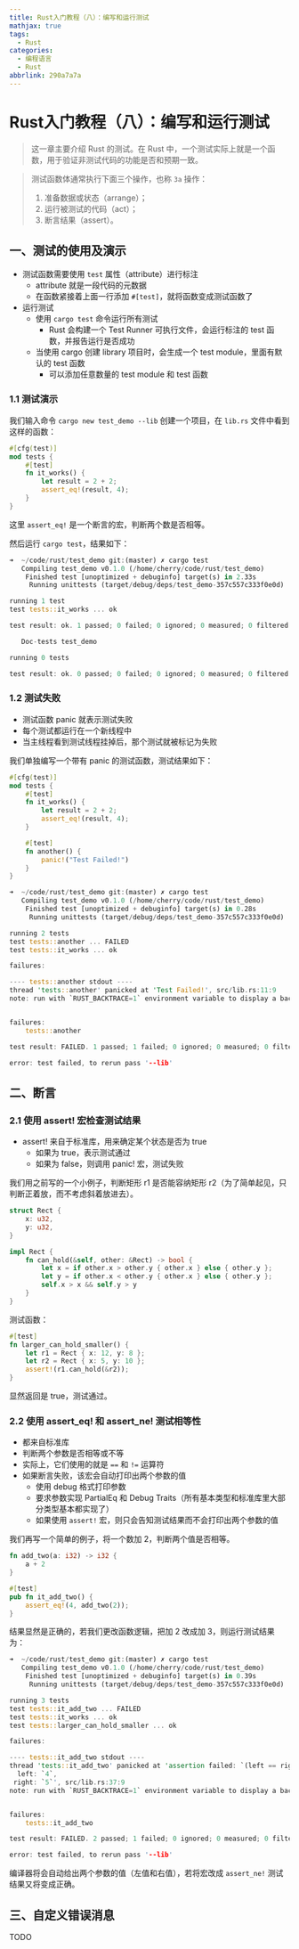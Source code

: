 ```yaml
---
title: Rust入门教程（八）：编写和运行测试
mathjax: true
tags:
  - Rust
categories:
  - 编程语言
  - Rust
abbrlink: 290a7a7a
---
```


# Rust入门教程（八）：编写和运行测试

>这一章主要介绍 Rust 的测试。在 Rust 中，一个测试实际上就是一个函数，用于验证非测试代码的功能是否和预期一致。

>测试函数体通常执行下面三个操作，也称 `3a` 操作：
>1. 准备数据或状态（arrange）；
>2. 运行被测试的代码（act）；
>3. 断言结果（assert）。

<!-- more -->

## 一、测试的使用及演示

- 测试函数需要使用 `test` 属性（attribute）进行标注
  - attribute 就是一段代码的元数据
  - 在函数紧接着上面一行添加 `#[test]`，就将函数变成测试函数了
- 运行测试
  - 使用 `cargo test` 命令运行所有测试
    - Rust 会构建一个 Test Runner 可执行文件，会运行标注的 test 函数，并报告运行是否成功
  - 当使用 cargo 创建 library 项目时，会生成一个 test module，里面有默认的 test 函数
    - 可以添加任意数量的 test module 和 test 函数

### 1.1 测试演示

我们输入命令 `cargo new test_demo --lib` 创建一个项目，在 `lib.rs` 文件中看到这样的函数：

```rust
#[cfg(test)]
mod tests {
    #[test]
    fn it_works() {
        let result = 2 + 2;
        assert_eq!(result, 4);
    }
}
```

这里 `assert_eq!` 是一个断言的宏，判断两个数是否相等。

然后运行 `cargo test`，结果如下：

```rust
➜  ~/code/rust/test_demo git:(master) ✗ cargo test               
   Compiling test_demo v0.1.0 (/home/cherry/code/rust/test_demo)
    Finished test [unoptimized + debuginfo] target(s) in 2.33s
     Running unittests (target/debug/deps/test_demo-357c557c333f0e0d)

running 1 test
test tests::it_works ... ok

test result: ok. 1 passed; 0 failed; 0 ignored; 0 measured; 0 filtered out; finished in 0.00s

   Doc-tests test_demo

running 0 tests

test result: ok. 0 passed; 0 failed; 0 ignored; 0 measured; 0 filtered out; finished in 0.00s
```

### 1.2 测试失败

- 测试函数 panic 就表示测试失败
- 每个测试都运行在一个新线程中
- 当主线程看到测试线程挂掉后，那个测试就被标记为失败

我们单独编写一个带有 panic 的测试函数，测试结果如下：

```rust
#[cfg(test)]
mod tests {
    #[test]
    fn it_works() {
        let result = 2 + 2;
        assert_eq!(result, 4);
    }

    #[test]
    fn another() {
        panic!("Test Failed!")
    }
}
```

```rust
➜  ~/code/rust/test_demo git:(master) ✗ cargo test
   Compiling test_demo v0.1.0 (/home/cherry/code/rust/test_demo)
    Finished test [unoptimized + debuginfo] target(s) in 0.28s
     Running unittests (target/debug/deps/test_demo-357c557c333f0e0d)

running 2 tests
test tests::another ... FAILED
test tests::it_works ... ok

failures:

---- tests::another stdout ----
thread 'tests::another' panicked at 'Test Failed!', src/lib.rs:11:9
note: run with `RUST_BACKTRACE=1` environment variable to display a backtrace


failures:
    tests::another

test result: FAILED. 1 passed; 1 failed; 0 ignored; 0 measured; 0 filtered out; finished in 0.00s

error: test failed, to rerun pass '--lib'
```

## 二、断言

### 2.1 使用 assert! 宏检查测试结果

- assert! 来自于标准库，用来确定某个状态是否为 true
  - 如果为 true，表示测试通过
  - 如果为 false，则调用 panic! 宏，测试失败

我们用之前写的一个小例子，判断矩形 r1 是否能容纳矩形 r2（为了简单起见，只判断正着放，而不考虑斜着放进去）。

```rust
struct Rect {
    x: u32,
    y: u32,
}

impl Rect {
    fn can_hold(&self, other: &Rect) -> bool {
        let x = if other.x > other.y { other.x } else { other.y };
        let y = if other.x < other.y { other.x } else { other.y };
        self.x > x && self.y > y
    }
}
```

测试函数：

```rust
#[test]
fn larger_can_hold_smaller() {
    let r1 = Rect { x: 12, y: 8 };
    let r2 = Rect { x: 5, y: 10 };
    assert!(r1.can_hold(&r2));
}
```

显然返回是 true，测试通过。

### 2.2 使用 assert_eq! 和 assert_ne! 测试相等性

- 都来自标准库
- 判断两个参数是否相等或不等
- 实际上，它们使用的就是 `==` 和 `!=` 运算符
- 如果断言失败，该宏会自动打印出两个参数的值
  - 使用 debug 格式打印参数
  - 要求参数实现 PartialEq 和 Debug Traits（所有基本类型和标准库里大部分类型基本都实现了）
  - 如果使用 `assert!` 宏，则只会告知测试结果而不会打印出两个参数的值

我们再写一个简单的例子，将一个数加 2，判断两个值是否相等。

```rust
fn add_two(a: i32) -> i32 {
    a + 2
}    

#[test]
pub fn it_add_two() {
    assert_eq!(4, add_two(2));
}
```

结果显然是正确的，若我们更改函数逻辑，把加 2 改成加 3，则运行测试结果为：

```rust
➜  ~/code/rust/test_demo git:(master) ✗ cargo test
   Compiling test_demo v0.1.0 (/home/cherry/code/rust/test_demo)
    Finished test [unoptimized + debuginfo] target(s) in 0.39s
     Running unittests (target/debug/deps/test_demo-357c557c333f0e0d)

running 3 tests
test tests::it_add_two ... FAILED
test tests::it_works ... ok
test tests::larger_can_hold_smaller ... ok

failures:

---- tests::it_add_two stdout ----
thread 'tests::it_add_two' panicked at 'assertion failed: `(left == right)`
  left: `4`,
 right: `5`', src/lib.rs:37:9
note: run with `RUST_BACKTRACE=1` environment variable to display a backtrace


failures:
    tests::it_add_two

test result: FAILED. 2 passed; 1 failed; 0 ignored; 0 measured; 0 filtered out; finished in 0.00s

error: test failed, to rerun pass '--lib'
```

编译器将会自动给出两个参数的值（左值和右值），若将宏改成 `assert_ne!` 测试结果又将变成正确。

## 三、自定义错误消息

TODO










